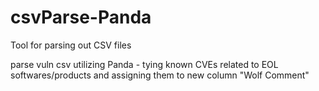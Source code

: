 # csvParse-Panda
Tool for parsing out CSV files

parse vuln csv utilizing Panda - tying known CVEs related to EOL softwares/products and assigning them to new column "Wolf Comment"
